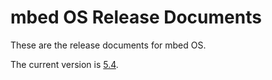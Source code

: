 # mbed OS Release Documents

These are the release documents for mbed OS.

The current version is [5.4](Docs/5_4/release_note.md).
